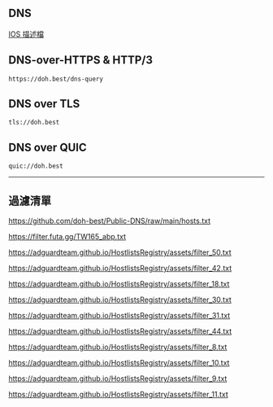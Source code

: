 ## DNS

[IOS 描述檔](https://github.com/doh-best/Public-DNS/raw/main/doh.best.mobileconfig)

## DNS-over-HTTPS & HTTP/3
```
https://doh.best/dns-query
```
## DNS over TLS
```
tls://doh.best
```
## DNS over QUIC
```
quic://doh.best
```

---

## 過濾清單

https://github.com/doh-best/Public-DNS/raw/main/hosts.txt

https://filter.futa.gg/TW165_abp.txt

https://adguardteam.github.io/HostlistsRegistry/assets/filter_50.txt

https://adguardteam.github.io/HostlistsRegistry/assets/filter_42.txt

https://adguardteam.github.io/HostlistsRegistry/assets/filter_18.txt

https://adguardteam.github.io/HostlistsRegistry/assets/filter_30.txt

https://adguardteam.github.io/HostlistsRegistry/assets/filter_31.txt

https://adguardteam.github.io/HostlistsRegistry/assets/filter_44.txt

https://adguardteam.github.io/HostlistsRegistry/assets/filter_8.txt

https://adguardteam.github.io/HostlistsRegistry/assets/filter_10.txt

https://adguardteam.github.io/HostlistsRegistry/assets/filter_9.txt

https://adguardteam.github.io/HostlistsRegistry/assets/filter_11.txt
